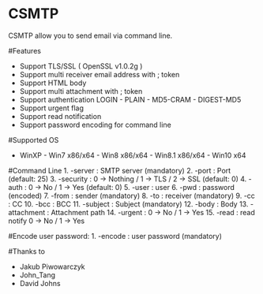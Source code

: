 # CSMTP

CSMTP allow you to send email via command line.

#Features
  - Support TLS/SSL ( OpenSSL v1.0.2g )
  - Support multi receiver email address with ; token
  - Support HTML body
  - Support multi attachment with ; token
  - Support authentication LOGIN - PLAIN - MD5-CRAM - DIGEST-MD5
  - Support urgent flag
  - Support read notification
  - Support password encoding for command line
  
#Supported OS
  - WinXP - Win7 x86/x64 - Win8 x86/x64 - Win8.1 x86/x64 - Win10 x64

#Command Line
	1. -server <string>: SMTP server (mandatory)
	2. -port <number>: Port (default: 25)
	3. -security <number>: 0 -> Nothing / 1 -> TLS / 2 -> SSL (default: 0)
	4. -auth <number>: 0 -> No / 1 -> Yes (default: 0)
	5. -user <string>: user
	6. -pwd <string>: password (encoded)
	7. -from <string>: sender (mandatory)
	8. -to <string>: receiver (mandatory)
	9. -cc <string>: CC
	10. -bcc <string>: BCC
	11. -subject <string>: Subject (mandatory)
	12. -body <string>: Body
	13. -attachment <string>: Attachment path
	14. -urgent <number>: 0 -> No / 1 -> Yes
	15. -read <number>: read notify 0 -> No / 1 -> Yes
	
#Encode user password:
	1. -encode <string>: user password (mandatory)

#Thanks to
  - Jakub Piwowarczyk
  - John_Tang
  - David Johns
